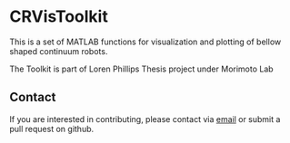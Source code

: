 # CRVisToolkit
This is a set of MATLAB functions for visualization and plotting of bellow shaped continuum robots.

The Toolkit is part of Loren Phillips Thesis project under Morimoto Lab

<!-- ![](tdcr_vis.png) -->

## Contact
If you are interested in contributing, please contact via [email](mailto:lphillip@ucsd.edu) or submit a pull request on github.
